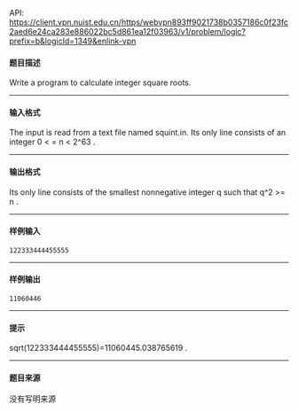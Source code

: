 API: https://client.vpn.nuist.edu.cn/https/webvpn893ff9021738b0357186c0f23fc2aed6e24ca283e886022bc5d861ea12f03963/v1/problem/logic?prefix=b&logicId=1349&enlink-vpn

#### 题目描述

Write a program to calculate integer square roots.

---

#### 输入格式

The input is read from a text file named squint.in. Its only line consists of an integer 0 < = n < 2^63 .

---

#### 输出格式

Its only line consists of the smallest nonnegative integer q such that q^2 >= n .

---

#### 样例输入
```
122333444455555
```

---

#### 样例输出
```
11060446

```

---

#### 提示

sqrt(122333444455555)=11060445.038765619 .

---

#### 题目来源

没有写明来源